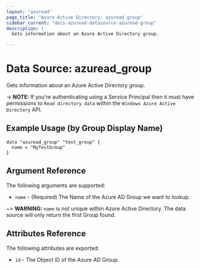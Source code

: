 ```yaml
---
layout: "azuread"
page_title: "Azure Active Directory: azuread_group"
sidebar_current: "docs-azuread-datasource-azuread-group"
description: |-
  Gets information about an Azure Active Directory group.

---
```


# Data Source: azuread_group

Gets information about an Azure Active Directory group.

-> **NOTE:** If you're authenticating using a Service Principal then it must have permissions to `Read directory data` within the `Windows Azure Active Directory` API.

## Example Usage (by Group Display Name)

```hcl
data "azuread_group" "test_group" {
  name = "MyTestGroup"
}
```

## Argument Reference

The following arguments are supported:

* `name` - (Required) The Name of the Azure AD Group we want to lookup.

~> **WARNING:** `name` is not unique within Azure Active Directory. The data source will only return the first Group found.

## Attributes Reference

The following attributes are exported:

* `id` - The Object ID of the Azure AD Group.
